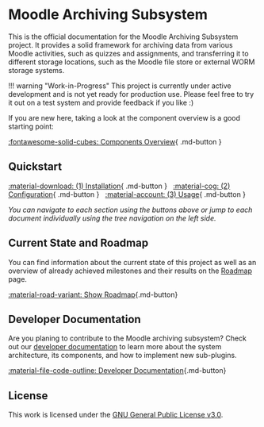 # Moodle Archiving Subsystem

This is the official documentation for the Moodle Archiving Subsystem project. It provides a solid framework for
archiving data from various Moodle activities, such as quizzes and assignments, and transferring it to different storage
locations, such as the Moodle file store or external WORM storage systems.

!!! warning "Work-in-Progress"
    This project is currently under active development and is not yet ready for production use. Please feel free to try
    it out on a test system and provide feedback if you like :)

If you are new here, taking a look at the component overview is a good starting point:

[:fontawesome-solid-cubes: Components Overview](components.md){ .md-button }


## Quickstart

[:material-download: (1) Installation](setup/install/index.md){ .md-button }&nbsp;&nbsp;
[:material-cog: (2) Configuration](setup/config/index.md){ .md-button }&nbsp;&nbsp;
[:material-account: (3) Usage](usage/index.md){ .md-button }

_You can navigate to each section using the buttons above or jump to each document individually using the tree
navigation on the left side._


## Current State and Roadmap

You can find information about the current state of this project as well as an overview of already achieved milestones
and their results on the [Roadmap](roadmap.md) page.

[:material-road-variant: Show Roadmap](roadmap.md){.md-button}


## Developer Documentation

Are you planing to contribute to the Moodle archiving subsystem? Check out our [developer documentation](dev/index.md)
to learn more about the system architecture, its components, and how to implement new sub-plugins.

[:material-file-code-outline: Developer Documentation](dev/index.md){.md-button}


## License

This work is licensed under the [GNU General Public License v3.0](https://www.gnu.org/licenses/gpl-3.0.en.html).
